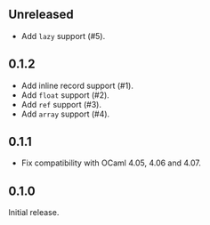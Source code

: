 ## Unreleased
* Add `lazy` support (#5).

## 0.1.2
* Add inline record support (#1).
* Add `float` support (#2).
* Add `ref` support (#3).
* Add `array` support (#4).

## 0.1.1
* Fix compatibility with OCaml 4.05, 4.06 and 4.07.

## 0.1.0
Initial release.

